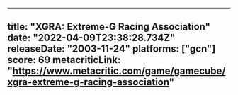 
---
title: "XGRA: Extreme-G Racing Association"
date: "2022-04-09T23:38:28.734Z"
releaseDate: "2003-11-24"
platforms: ["gcn"]
score: 69
metacriticLink: "https://www.metacritic.com/game/gamecube/xgra-extreme-g-racing-association"
---

